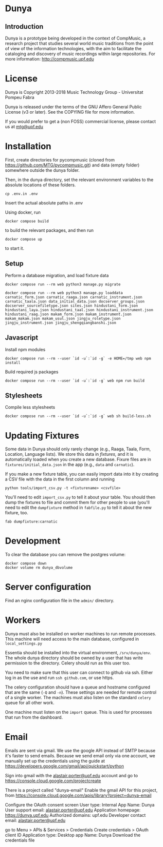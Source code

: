 Dunya
=====

Introduction
------------
Dunya is a prototype being developed in the context of CompMusic, a
research project that studies several world music traditions from the
point of view of the information technologies, with the aim to
facilitate the cataloging and discovery of music recordings within
large repositories. For more information: http://compmusic.upf.edu

License
=======
Dunya is Copyright 2013-2018 Music Technology Group - Universitat Pompeu Fabra

Dunya is released under the terms of the GNU Affero General Public
License (v3 or later). See the COPYING file for more information.

If you would prefer to get a (non FOSS) commercial license, please
contact us at mtg@upf.edu

Installation
============
First, create directories for pycompmusic (cloned from https://github.com/MTG/pycompmusic.git) and data (empty folder) somewhere outside the dunya folder.

Then, in the dunya directory, set the relevant environment variables to the absolute locations of these folders.

    cp .env.in .env

Insert the actual absolute paths in .env

Using docker, run

    docker compose build

to build the relevant packages, and then run

    docker compose up

to start it.

Setup
-----

Perform a database migration, and load fixture data

    docker compose run --rm web python3 manage.py migrate

    docker compose run --rm web python3 manage.py loaddata carnatic_form.json carnatic_raaga.json carnatic_instrument.json carnatic_taala.json data_initial_data.json docserver_groups.json docserver_sourcefiletype.json sites.json hindustani_form.json hindustani_laya.json hindustani_taal.json hindustani_instrument.json hindustani_raag.json makam_form.json makam_instrument.json makam_makam.json makam_usul.json jingju_roletype.json jingju_instrument.json jingju_shengqiangbanshi.json


Javascript
-----
Install npm modules

    docker compose run --rm --user `id -u`:`id -g` -e HOME=/tmp web npm install

Build required js packages

    docker compose run --rm --user `id -u`:`id -g` web npm run build


Stylesheets
-----
Compile less stylesheets

    docker compose run --rm --user `id -u`:`id -g` web sh build-less.sh


Updating Fixtures
=================

Some data in Dunya should only rarely change (e.g., Raaga, Taala, Form, Location, Language lists).
We store this data in _fixtures,_ and it is automatically loaded when you create a new database.
Fixure files are in `fixtures/initial_data.json` in the app (e.g., `data` and `carnatic`).

If you make a new fixture table, you can easily import data into it by creating a CSV file with
the data in the first column and running

    python tools/import_csv.py -t <fixturename> <csvfile>

You'll need to edit `import_csv.py` to tell it about your table.
You should then dump the fixtures to file and commit them for other people to use
(you'll need to edit the `dumpfixture` method in `fabfile.py` to tell it about the
new fixture, too.

    fab dumpfixture:carnatic


Development
===========
To clear the database you can remove the postgres volume:

    docker compose down
    docker volume rm dunya_dbvolume

Server configuration
====================

Find an nginx configuration file in the `admin/` directory.


Workers
=======

Dunya must also be installed on worker machines to run remote processes. This machine
will need access to the main database, configured in `local_settings.py`

Essentia should be installed into the virtual environment, `/srv/dunya/env`. The
whole dunya directory should be owned by a user that has write permission to the
directory. Celery should run as this user too.

You need to make sure that this user can connect to github via ssh. Either log in as the
use and run `ssh github.com`, or use https.

The celery configuration should have a queue and hostname configured that are the
same (`-Q` and `-n`). These settings are needed for remote control of a single worker.
The machines must also listen on the standard `celery` queue for all other work.

One machine must listen on the `import` queue. This is used for processes that run from
the dashboard.


Email
======

Emails are sent via gmail. We use the google API instead of SMTP because it's faster to send emails.
Because we send email only via one account, we manually set up the credentials
using the guide at https://developers.google.com/gmail/api/quickstart/python


Sign into gmail with the alastair.porter@upf.edu account and go to
https://console.cloud.google.com/projectcreate

There is a project called "dunya-email"
Enable the gmail API for this project, from https://console.cloud.google.com/apis/library?project=dunya-email

Configure the OAuth consent screen
User type: Internal
App Name: Dunya
User support email: alastair.porter@upf.edu
Application homepage: https://dunya.upf.edu
Authorized domains: upf.edu
Developer contact email: alastair.porter@upf.edu

go to Menu > APIs & Services > Credentials
Create credentials > OAuth client ID
Application type: Desktop app
Name: Dunya
Download the credentials file
